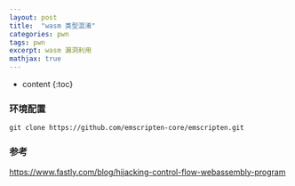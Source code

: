 ```yaml
---
layout: post
title:  "wasm 类型混淆"
categories: pwn
tags: pwn
excerpt: wasm 漏洞利用
mathjax: true
---
```


* content
{:toc}

### 环境配置  

`git clone https://github.com/emscripten-core/emscripten.git`


### 参考

https://www.fastly.com/blog/hijacking-control-flow-webassembly-program

